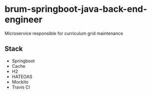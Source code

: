 # brum-springboot-java-back-end-engineer
Microservice responsible for curriculum grid maintenance

## Stack
- Springboot
- Cache
- H2
- HATEOAS
- Mockito
- Travis CI


